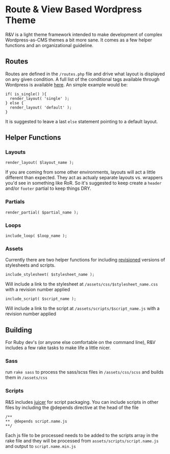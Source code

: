 Route & View Based Wordpress Theme
==================================

R&V is a light theme framework intended to make development of complex Wordpress-as-CMS themes a bit more sane. It comes as a few helper functions and an organizational guideline.


Routes
------

Routes are defined in the `/routes.php` file and drive what layout is displayed on any given condition. A full list of the conditional tags available through Wordpress is available [here](http://codex.wordpress.org/Conditional_Tags). An simple example would be:

    if( is_single() ){
      render_layout( 'single' );
    } else { 
      render_layout( 'default' );
    }

It is suggested to leave a last `else` statement pointing to a default layout.


Helper Functions
----------------


### Layouts
`render_layout( $layout_name );`

If you are coming from some other environments, layouts will act a little different than expected. They act as actualy separate layouts vs. wrappers you'd see in something like RoR. So it's suggested to keep create a `header` and/or `footer` partial to keep things DRY.

### Partials
`render_partial( $partial_name );`

### Loops
`include_loop( $loop_name );`

### Assets
Currently there are two helper functions for including [revisioned](https://github.com/h5bp/html5-boilerplate/wiki/cachebusting) versions of stylesheets and scripts.


`include_stylesheet( $stylesheet_name );`

Will include a link to the stylesheet at `/assets/css/$stylesheet_name.css` with a revision number applied


`include_script( $script_name );`

Will include a link to the script at `/assets/scripts/$script_name.js` with a revision number applied


Building
-------

For Ruby dev's (or anyone else comfortable on the command line), R&V includes a few rake tasks to make life a little nicer.

### Sass

run `rake sass` to process the sass/scss files in `/assets/css/scss` and builds them in `/assets/css`

### Scripts

R&S includes [juicer](http://cjohansen.no/en/ruby/juicer_a_css_and_javascript_packaging_tool) for script packaging. You can include scripts in other files by including the @depends directive at the head of the file

    /**
    **  @depends script.name.js
    **/    

Each js file to be processed needs to be added to the scripts array in the rake file and they will be processed from `assets/scripts/script.name.js` and output to `script.name.min.js`